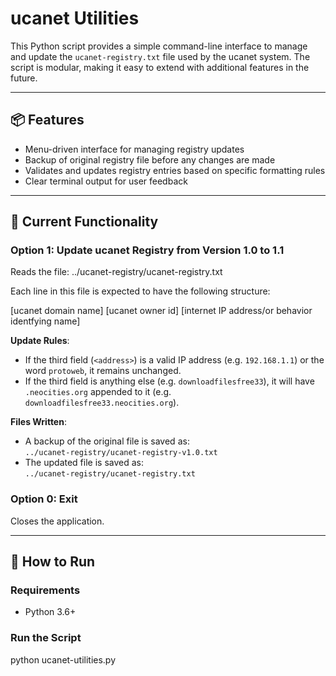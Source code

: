 # ucanet Utilities

This Python script provides a simple command-line interface to manage and update the `ucanet-registry.txt` file used by the ucanet system. The script is modular, making it easy to extend with additional features in the future.

---

## 📦 Features

- Menu-driven interface for managing registry updates
- Backup of original registry file before any changes are made
- Validates and updates registry entries based on specific formatting rules
- Clear terminal output for user feedback

---

## 🔧 Current Functionality

### Option 1: Update ucanet Registry from Version 1.0 to 1.1

Reads the file:
../ucanet-registry/ucanet-registry.txt

Each line in this file is expected to have the following structure:

[ucanet domain name] [ucanet owner id] [internet IP address/or behavior identfying name]

**Update Rules**:
- If the third field (`<address>`) is a valid IP address (e.g. `192.168.1.1`) or the word `protoweb`, it remains unchanged.
- If the third field is anything else (e.g. `downloadfilesfree33`), it will have `.neocities.org` appended to it (e.g. `downloadfilesfree33.neocities.org`).

**Files Written**:
- A backup of the original file is saved as:  
  `../ucanet-registry/ucanet-registry-v1.0.txt`
- The updated file is saved as:  
  `../ucanet-registry/ucanet-registry.txt`

### Option 0: Exit  
Closes the application.

---

## 🚀 How to Run

### Requirements
- Python 3.6+

### Run the Script
python ucanet-utilities.py

